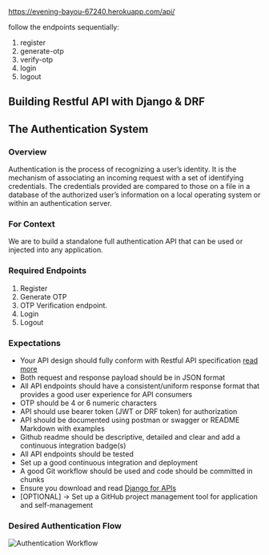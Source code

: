 https://evening-bayou-67240.herokuapp.com/api/

follow the endpoints sequentially: 
1. register
2. generate-otp
3. verify-otp
4. login
5. logout 

## Building Restful API with Django & DRF

## The Authentication System

### Overview

Authentication is the process of recognizing a user’s identity. It is the mechanism of associating an incoming request with a set of identifying credentials. The credentials provided are compared to those on a file in a database of the authorized user’s information on a local operating system or within an authentication server.

### For Context

We are to build a standalone full authentication API that can be used or injected into any application.

### Required Endpoints

1. Register
2. Generate OTP
3. OTP Verification endpoint.
4. Login
5. Logout

### Expectations

- Your API design should fully conform with Restful API specification [read more](https://wiki.onap.org/display/DW/RESTful+API+Design+Specification)
- Both request and response payload should be in JSON format
- All API endpoints should have a consistent/uniform response format that provides a good user experience for API consumers
- OTP should be 4 or 6 numeric characters
- API should use bearer token (JWT or DRF token) for authorization
- API should be documented using postman or swagger or README Markdown with examples
- Github readme should be descriptive, detailed and clear and add a continuous integration badge(s)
- All API endpoints should be tested
- Set up a good continuous integration and deployment
- A good Git workflow should be used and code should be committed in chunks
- Ensure you download and read [Django for APIs](./assets/Django_for_APIs.pdf)
- [OPTIONAL] → Set up a GitHub project management tool for application and self-management

### Desired Authentication Flow

![Authentication Workflow](./assets/auth.png)

